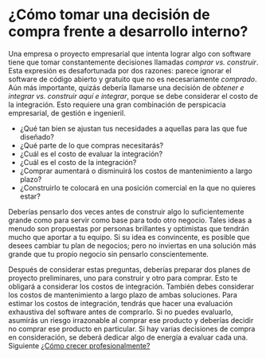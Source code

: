 # ¿Cómo tomar una decisión de compra frente a desarrollo interno?
[//]: # (Version:1.0.0)
Una empresa o proyecto empresarial que intenta lograr algo con software tiene que tomar constantemente decisiones llamadas *comprar vs. construir*. Esta expresión es desafortunada por dos razones: parece ignorar el software de código abierto y gratuito que no es necesariamente *comprado*. Aún más importante, quizás debería llamarse una decisión de *obtener e integrar vs. construir aquí e integrar*, porque se debe considerar el costo de la integración. Esto requiere una gran combinación de perspicacia empresarial, de gestión e ingenieril.

- ¿Qué tan bien se ajustan tus necesidades a aquellas para las que fue diseñado?
- ¿Qué parte de lo que compras necesitarás?
- ¿Cuál es el costo de evaluar la integración?
- ¿Cuál es el costo de la integración?
- ¿Comprar aumentará o disminuirá los costos de mantenimiento a largo plazo?
- ¿Construirlo te colocará en una posición comercial en la que no quieres estar?

Deberías pensarlo dos veces antes de construir algo lo suficientemente grande como para servir como base para todo otro negocio. Tales ideas a menudo son propuestas por personas brillantes y optimistas que tendrán mucho que aportar a tu equipo. Si su idea es convincente, es posible que desees cambiar tu plan de negocios; pero no inviertas en una solución más grande que tu propio negocio sin pensarlo conscientemente.

Después de considerar estas preguntas, deberías preparar dos planes de proyecto preliminares, uno para construir y otro para comprar. Esto te obligará a considerar los costos de integración. También debes considerar los costos de mantenimiento a largo plazo de ambas soluciones. Para estimar los costos de integración, tendrás que hacer una evaluación exhaustiva del software antes de comprarlo. Si no puedes evaluarlo, asumirás un riesgo irrazonable al comprar ese producto y deberías decidir no comprar ese producto en particular. Si hay varias decisiones de compra en consideración, se deberá dedicar algo de energía a evaluar cada una.
Siguiente [¿Cómo crecer profesionalmente?](05-How-to-Grow-Professionally.md)
